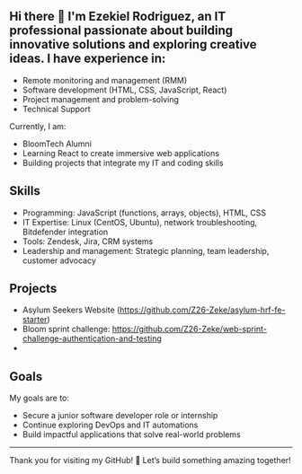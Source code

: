 ## Hi there 👋 I'm Ezekiel Rodriguez, an IT professional passionate about building innovative solutions and exploring creative ideas. I have experience in:
- Remote monitoring and management (RMM)
- Software development (HTML, CSS, JavaScript, React)
- Project management and problem-solving
- Technical Support

Currently, I am:
- BloomTech Alumni
- Learning React to create immersive web applications
- Building projects that integrate my IT and coding skills

## Skills
- Programming: JavaScript (functions, arrays, objects), HTML, CSS
- IT Expertise: Linux (CentOS, Ubuntu), network troubleshooting, Bitdefender integration
- Tools: Zendesk, Jira, CRM systems
- Leadership and management: Strategic planning, team leadership, customer advocacy

## Projects
- Asylum Seekers Website (https://github.com/Z26-Zeke/asylum-hrf-fe-starter)
- Bloom sprint challenge: https://github.com/Z26-Zeke/web-sprint-challenge-authentication-and-testing
- 
## Goals
My goals are to:
- Secure a junior software developer role or internship
- Continue exploring DevOps and IT automations
- Build impactful applications that solve real-world problems

---
Thank you for visiting my GitHub! 🚀 Let’s build something amazing together!
